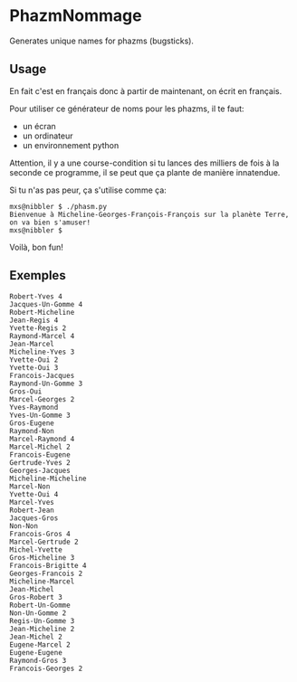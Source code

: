 # PhazmNommage

Generates unique names for phazms (bugsticks).

## Usage

En fait c'est en français donc à partir de maintenant, on écrit en français.

Pour utiliser ce générateur de noms pour les phazms, il te faut:

* un écran
* un ordinateur
* un environnement python

Attention, il y a une course-condition si tu lances des milliers de
fois à la seconde ce programme, il se peut que ça plante de manière
innatendue.

Si tu n'as pas peur, ça s'utilise comme ça:

	mxs@nibbler $ ./phasm.py
	Bienvenue à Micheline-Georges-François-François sur la planète Terre, on va bien s'amuser!
	mxs@nibbler $

Voilà, bon fun!

## Exemples

    Robert-Yves 4
    Jacques-Un-Gomme 4
    Robert-Micheline
    Jean-Regis 4
    Yvette-Regis 2
    Raymond-Marcel 4
    Jean-Marcel
    Micheline-Yves 3
    Yvette-Oui 2
    Yvette-Oui 3
    Francois-Jacques
    Raymond-Un-Gomme 3
    Gros-Oui
    Marcel-Georges 2
    Yves-Raymond
    Yves-Un-Gomme 3
    Gros-Eugene
    Raymond-Non
    Marcel-Raymond 4
    Marcel-Michel 2
    Francois-Eugene
    Gertrude-Yves 2
    Georges-Jacques
    Micheline-Micheline
    Marcel-Non
    Yvette-Oui 4
    Marcel-Yves
    Robert-Jean
    Jacques-Gros
    Non-Non
    Francois-Gros 4
    Marcel-Gertrude 2
    Michel-Yvette
    Gros-Micheline 3
    Francois-Brigitte 4
    Georges-Francois 2
    Micheline-Marcel
    Jean-Michel
    Gros-Robert 3
    Robert-Un-Gomme
    Non-Un-Gomme 2
    Regis-Un-Gomme 3
    Jean-Micheline 2
    Jean-Michel 2
    Eugene-Marcel 2
    Eugene-Eugene
    Raymond-Gros 3
    Francois-Georges 2
